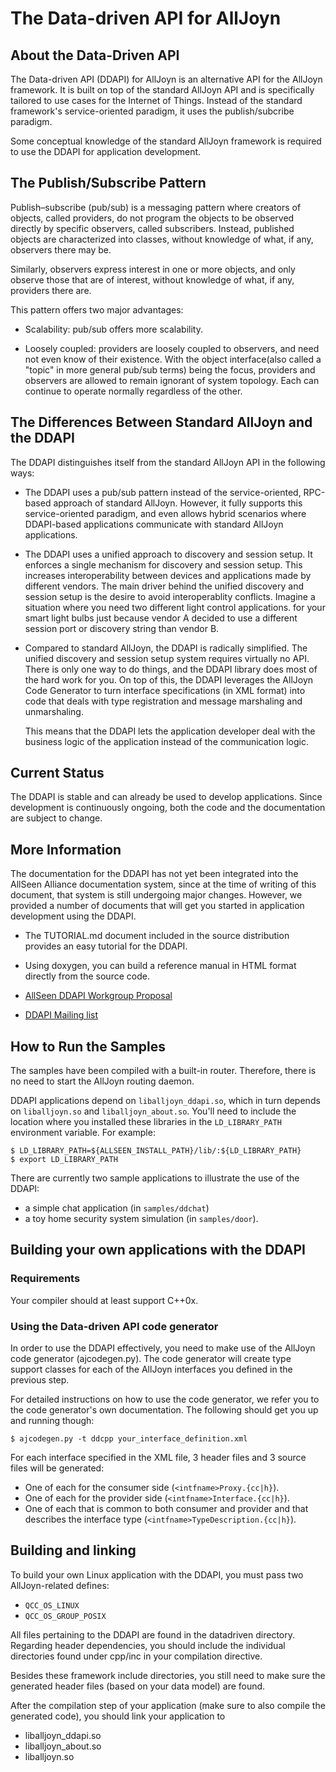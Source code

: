 # The Data-driven API for AllJoyn

## About the Data-Driven API

The Data-driven API (DDAPI) for AllJoyn is an alternative API for the AllJoyn
framework. It is built on top of the standard AllJoyn API and  is specifically
tailored to use cases for the Internet of Things. Instead of the standard
framework's service-oriented paradigm, it uses the publish/subcribe paradigm.

Some conceptual knowledge of the standard AllJoyn framework is required to use the DDAPI
for application development.

## The Publish/Subscribe Pattern

Publish–subscribe (pub/sub) is a messaging pattern where creators of objects, called providers,
do not program the objects to be observed directly by specific observers, called subscribers.
Instead, published objects are characterized into classes, without knowledge of what,
if any, observers there may be.

Similarly, observers express interest in one or more objects, and only observe
those that are of interest, without knowledge of what, if any, providers there are.

This pattern offers two major advantages:

* Scalability: pub/sub offers more scalability.
 
* Loosely coupled: providers are loosely coupled to observers, and need not even
  know of their existence. With the object interface(also called a "topic"
  in more general pub/sub terms) being the focus, providers and observers
  are allowed to remain ignorant of system topology.
  Each can continue to operate normally regardless of the other.


## The Differences Between Standard AllJoyn and the DDAPI

The DDAPI distinguishes itself from the standard AllJoyn API in the
following ways:

* The DDAPI uses a pub/sub pattern instead of the service-oriented, RPC-based approach
  of standard AllJoyn. However, it fully supports this service-oriented paradigm, and even
  allows hybrid scenarios where DDAPI-based applications communicate with standard AllJoyn
  applications.

* The DDAPI uses a  unified approach to discovery and session setup. It enforces a single
  mechanism for discovery and session setup. This increases interoperability
  between devices and applications made by different vendors.
  The main driver behind the unified discovery and session setup is the desire
  to avoid interoperablity conflicts. Imagine a situation where you need two
  different light control applications.
  for your smart light bulbs just because vendor A decided to use a different 
  session port or discovery string than vendor B.

* Compared to standard AllJoyn, the DDAPI is radically simplified. The unified
  discovery and session setup system requires virtually no API. There is only
  one way to do things, and the DDAPI library does most of the hard
  work for you. On top of this, the DDAPI leverages the AllJoyn Code
  Generator to turn interface specifications (in XML format) into code that
  deals with type registration and message marshaling and unmarshaling.
  
  This means that the DDAPI lets the application developer deal with the business
  logic of the application instead of the communication logic.

## Current Status

The DDAPI is stable and can already be used to develop applications. Since development
is continuously ongoing, both the code and the documentation are subject to change.

## More Information

The documentation for the DDAPI has not yet been integrated into the AllSeen Alliance
documentation system, since at the time of writing of this document, that system
is still undergoing major changes. However, we provided a number of documents that will
get you started in application development using the DDAPI.

* The TUTORIAL.md document included in the source distribution provides an easy
  tutorial for the DDAPI.

* Using doxygen, you can build a reference manual in HTML format directly from
  the source code.

* [AllSeen DDAPI Workgroup Proposal](https://wiki.allseenalliance.org/tsc/technical_steering_committee/proposals/simplifiedapi)

* [DDAPI Mailing list](https://lists.allseenalliance.org/mailman/listinfo/allseen-datadriven)


## How to Run the Samples

The samples have been compiled with a built-in router. Therefore, there is no
need to start the AllJoyn routing daemon.

DDAPI applications depend on `liballjoyn_ddapi.so`, which in turn depends on
`liballjoyn.so` and `liballjoyn_about.so`. You'll need to include the location
where you installed these libraries in the `LD_LIBRARY_PATH` environment
variable. For example:

    $ LD_LIBRARY_PATH=${ALLSEEN_INSTALL_PATH}/lib/:${LD_LIBRARY_PATH}
    $ export LD_LIBRARY_PATH

There are currently two sample applications to illustrate the use of the DDAPI:

* a simple chat application (in `samples/ddchat`)
* a toy home security system simulation (in `samples/door`).

## Building your own applications with the DDAPI

### Requirements

Your compiler should at least support C++0x.

### Using the Data-driven API code generator

In order to use the DDAPI effectively, you need to make use of the AllJoyn code
generator (ajcodegen.py). The code generator will create type support classes
for each of the AllJoyn interfaces you defined in the previous step.

For detailed instructions on how to use the code generator, we refer you to the
code generator's own documentation. The following should get you up and
running though:

    $ ajcodegen.py -t ddcpp your_interface_definition.xml

For each interface specified in the XML file, 3 header files and 3 source files
will be generated:

* One of each for the consumer side (`<intfname>Proxy.{cc|h}`).
* One of each for the provider side (`<intfname>Interface.{cc|h}`).
* One of each that is common to both consumer and provider and that
  describes the interface type (`<intfname>TypeDescription.{cc|h}`).

Building and linking
--------------------
To build your own Linux application with the DDAPI, you must pass two AllJoyn-related defines:

* `QCC_OS_LINUX`
* `QCC_OS_GROUP_POSIX`

All files pertaining to the DDAPI are found in the datadriven directory.
Regarding header dependencies, you should include the individual directories
found under cpp/inc in your compilation directive.

Besides these framework include directories, you still need to make sure the
generated header files (based on your data model) are found.

After the compilation step of your application (make sure to also compile
the generated code), you should link your application to

* liballjoyn_ddapi.so
* liballjoyn_about.so
* liballjoyn.so
